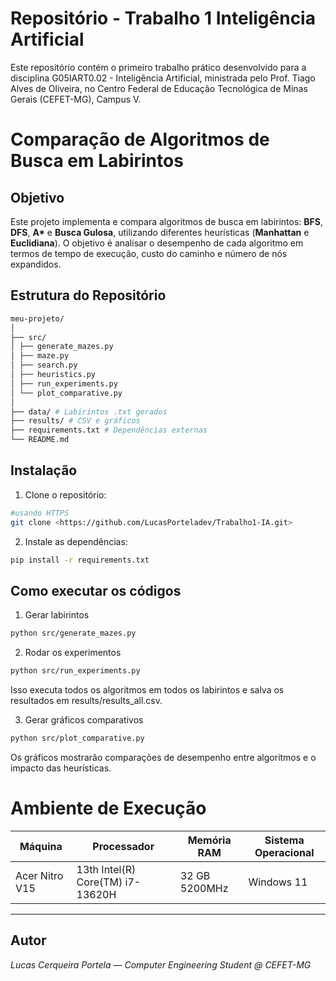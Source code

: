 # Repositório - Trabalho 1 Inteligência Artificial

Este repositório contém o primeiro trabalho prático desenvolvido para a disciplina G05IART0.02 - Inteligência Artificial, ministrada pelo Prof. Tiago Alves de Oliveira, no Centro Federal de Educação Tecnológica de Minas Gerais (CEFET-MG), Campus V.

# Comparação de Algoritmos de Busca em Labirintos

## Objetivo
Este projeto implementa e compara algoritmos de busca em labirintos: **BFS**, **DFS**, **A\*** e **Busca Gulosa**, utilizando diferentes heurísticas (**Manhattan** e **Euclidiana**). O objetivo é analisar o desempenho de cada algoritmo em termos de tempo de execução, custo do caminho e número de nós expandidos.

## Estrutura do Repositório
```bash
meu-projeto/
│
├── src/
│ ├── generate_mazes.py
│ ├── maze.py
│ ├── search.py
│ ├── heuristics.py
│ ├── run_experiments.py
│ └── plot_comparative.py
│
├── data/ # Labirintos .txt gerados
├── results/ # CSV e gráficos
├── requirements.txt # Dependências externas
└── README.md
```
## Instalação

1. Clone o repositório:
```bash
#usando HTTPS
git clone <https://github.com/LucasPorteladev/Trabalho1-IA.git>
```
2. Instale as dependências:
```bash
pip install -r requirements.txt
```

## Como executar os códigos

1. Gerar labirintos
```bash
python src/generate_mazes.py
```

2. Rodar os experimentos
```bash
python src/run_experiments.py
```
Isso executa todos os algoritmos em todos os labirintos e salva os resultados em results/results_all.csv.

3. Gerar gráficos comparativos
```bash
python src/plot_comparative.py
```

Os gráficos mostrarão comparações de desempenho entre algoritmos e o impacto das heurísticas.

# Ambiente de Execução

| **Máquina**         | **Processador**                     | **Memória RAM** | **Sistema Operacional** |
|---------------------|-------------------------------------|-----------------|--------------------------|
| Acer Nitro V15      | 13th Intel(R) Core(TM) i7-13620H    | 32 GB  5200MHz  | Windows 11             |

--- 

##  Autor

*Lucas Cerqueira Portela* — *Computer Engineering Student @ CEFET-MG*  
